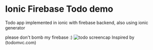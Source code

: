 # Ionic Firebase Todo demo
Todo app implemented in ionic with firebase backend, also using ionic generator

please don't bomb my firebase :)
![todo screencap](https://dl.dropboxusercontent.com/u/60861504/ionic-firebase-todo.png)
Inspired by (todomvc.com)
